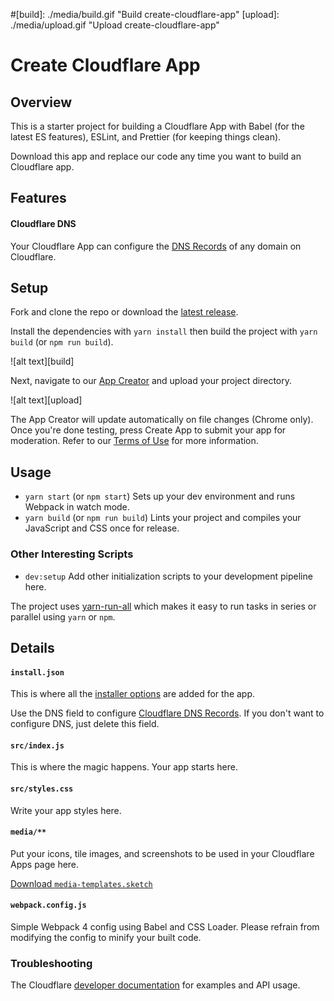 #[build]: ./media/build.gif "Build create-cloudflare-app"
[upload]: ./media/upload.gif "Upload create-cloudflare-app"

# Create Cloudflare App

## Overview

This is a starter project for building a Cloudflare App with Babel (for the latest ES features), ESLint, and Prettier (for keeping things clean).

Download this app and replace our code any time you want to build an Cloudflare app.

## Features

#### Cloudflare DNS

Your Cloudflare App can configure the [DNS Records](https://api.cloudflare.com/#dns-records-for-a-zone-properties) of any domain on Cloudflare.

## Setup

Fork and clone the repo or download the [latest release](https://github.com/CloudflareApps/CreateCloudflareApp/releases/latest).

Install the dependencies with `yarn install` then build the project with `yarn build` (or `npm run build`).

![alt text][build]

Next, navigate to our [App Creator](https://www.cloudflare.com/apps/developer/app-creator) and upload your project directory.

![alt text][upload]

The App Creator will update automatically on file changes (Chrome only). Once you're done testing, press Create App to submit your app for moderation. Refer to our [Terms of Use](https://www.cloudflare.com/apps/developer/docs/resources/terms-of-use) for more information.

## Usage

- `yarn start` (or `npm start`) Sets up your dev environment and runs Webpack in watch mode.
- `yarn build` (or `npm run build`) Lints your project and compiles your JavaScript and CSS once for release.

### Other Interesting Scripts

- `dev:setup` Add other initialization scripts to your development pipeline here.

The project uses [yarn-run-all](https://www.npmjs.com/package/yarn-run-all) which makes it easy to run tasks in series or parallel using `yarn` or `npm`.

## Details

#### `install.json`

This is where all the [installer options](https://www.cloudflare.com/apps/developer/docs/install-json) are added for the app.

Use the DNS field to configure [Cloudflare DNS Records](https://api.cloudflare.com/#dns-records-for-a-zone-properties). If you don't want to configure DNS, just delete this field.

#### `src/index.js`

This is where the magic happens. Your app starts here.

#### `src/styles.css`

Write your app styles here.

#### `media/**`

Put your icons, tile images, and screenshots to be used in your Cloudflare Apps page here.

[Download <code class="inline">media-templates.sketch</code>](https://github.com/CloudflareApps/MediaTemplates/raw/master/media-templates.sketch)

#### `webpack.config.js`

Simple Webpack 4 config using Babel and CSS Loader. Please refrain from modifying the config to minify your built code.

### Troubleshooting

The Cloudflare [developer documentation](https://www.cloudflare.com/apps/developer/docs/getting-started) for examples and API usage.

<!--
<a href="https://www.cloudflare.com/apps/[[YOUR APP ALIAS]]/install?source=button">
  <img
    src="https://install.cloudflareapps.com/install-button.png"
    alt="Install [[YOUR APP NAME]] with Cloudflare"
    border="0"
    width="150">
</a> -->
